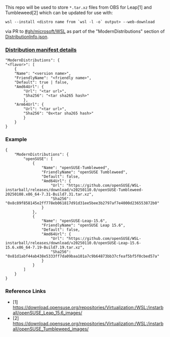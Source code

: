 This repo will be used to store `*.tar.xz` files from OBS for Leap[1] and Tumbleweed[2] which can be updated for use with:

```
wsl --install <distro name from `wsl -l -o` output> --web-download
```

via PR to [#gh/microsoft/WSL](https://github.com/microsoft/WSL/pulls) as part of the "ModernDistributions" section of [DistributionInfo.json](https://github.com/microsoft/WSL/blob/master/distributions/DistributionInfo.json).

### [Distribution manifest details](https://learn.microsoft.com/en-us/windows/wsl/build-custom-distro#distribution-manifest-details)

```
"ModernDistributions": {
"<flavor>": [
    {
    "Name": "<version name>",
    "FriendlyName": "<friendly name>",
    "Default": true | false,
    "Amd64Url": {
        "Url": "<tar url>",
        "Sha256": "<tar sha265 hash>"
        },
    "Arm64Url": {
        "Url": "<tar url>",
        "Sha256": "0x<tar sha265 hash>"
        }
    }
}
```

### Example

```
{
    "ModernDistributions": {
        "openSUSE": [
            {
                "Name": "openSUSE-Tumbleweed",
                "FriendlyName": "openSUSE Tumbleweed",
                "Default": false,
                "Amd64Url": {
                    "Url": "https://github.com/openSUSE/WSL-instarball/releases/download/v20250110.0/openSUSE-Tumbleweed-20250108.x86_64-7.31-Build7.31.tar.xz",
                    "Sha256": "0x8c89f858145e2ff778eb061817d91d31ee5bee3b2797af7e4000d236553872b0"
                }
            },
            {
                "Name": "openSUSE-Leap-15.6",
                "FriendlyName": "openSUSE Leap 15.6",
                "Default": false,
                "Amd64Url": {
                    "Url": "https://github.com/openSUSE/WSL-instarball/releases/download/v20250110.0/openSUSE-Leap-15.6-15.6.x86_64-7.19-Build7.19.tar.xz",
                    "Sha256": "0x81d1abf44ab438e5333ff7da09baa101a7c9b64873bb37cfeaf5bf5f0cbed57a"
                }
            }
        ]
    }
}
```

### Reference Links

* [1] https://download.opensuse.org/repositories/Virtualization:/WSL:/instarball/openSUSE_Leap_15.6_images/
* [2] https://download.opensuse.org/repositories/Virtualization:/WSL:/instarball/openSUSE_Tumbleweed_images/
